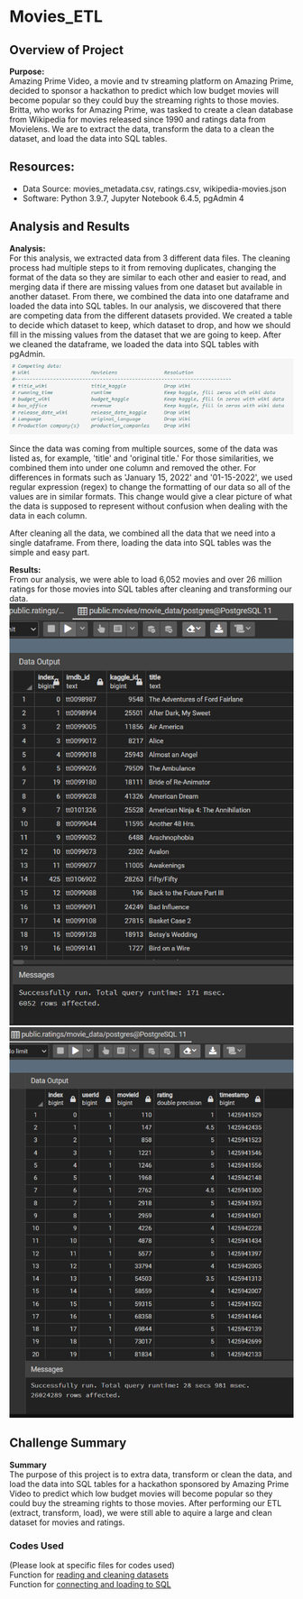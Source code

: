 # Movies_ETL  

## Overview of Project  

**Purpose:**  
Amazing Prime Video, a movie and tv streaming platform on Amazing Prime, decided to sponsor a hackathon to predict which low budget movies will become popular so they could buy the streaming rights to those movies. Britta, who works for Amazing Prime, was tasked to create a clean database from Wikipedia for movies released since 1990 and ratings data from Movielens. We are to extract the data, transform the data to a clean the dataset, and load the data into SQL tables.  

## Resources:  
- Data Source: movies_metadata.csv, ratings.csv, wikipedia-movies.json  
- Software: Python 3.9.7, Jupyter Notebook 6.4.5, pgAdmin 4  

## Analysis and Results  

**Analysis:**  
For this analysis, we extracted data from 3 different data files. The cleaning process had multiple steps to it from removing duplicates, changing the format of the data so they are similar to each other and easier to read, and merging data if there are missing values from one dataset but available in another dataset. From there, we combined the data into one dataframe and loaded the data into SQL tables. In our analysis, we discovered that there are competing data from the different datasets provided. We created a table to decide which dataset to keep, which dataset to drop, and how we should fill in the missing values from the dataset that we are going to keep. After we cleaned the dataframe, we loaded the data into SQL tables with pgAdmin.  
<img src="Resources/competing_data.PNG">  

Since the data was coming from multiple sources, some of the data was listed as, for example, 'title' and 'original title.' For those similarities, we combined them into under one column and removed the other. For differences in formats such as 'January 15, 2022' and '01-15-2022', we used regular expression (regex) to change the formatting of our data so all of the values are in similar formats. This change would give a clear picture of what the data is supposed to represent without confusion when dealing with the data in each column.  

After cleaning all the data, we combined all the data that we need into a single dataframe. From there, loading the data into SQL tables was the simple and easy part.

**Results:**  
From our analysis, we were able to load 6,052 movies and over 26 million ratings for those movies into SQL tables after cleaning and transforming our data.  
<img src="Resources/movies_query.PNG">  
<img src="Resources/ratings_query.PNG">  

## Challenge Summary  

**Summary**  
The purpose of this project is to extra data, transform or clean the data, and load the data into SQL tables for a hackathon sponsored by Amazing Prime Video to predict which low budget movies will become popular so they could buy the streaming rights to those movies. After performing our ETL (extract, transform, load), we were still able to aquire a large and clean dataset for movies and ratings.  

### Codes Used  
(Please look at specific files for codes used)  
Function for [reading and cleaning datasets](https://github.com/tonywang3571/Movies_ETL/blob/master/ETL_clean_kaggle_data.ipynb)  
Function for [connecting and loading to SQL](https://github.com/tonywang3571/Movies_ETL/blob/master/ETL_create_database.ipynb)  